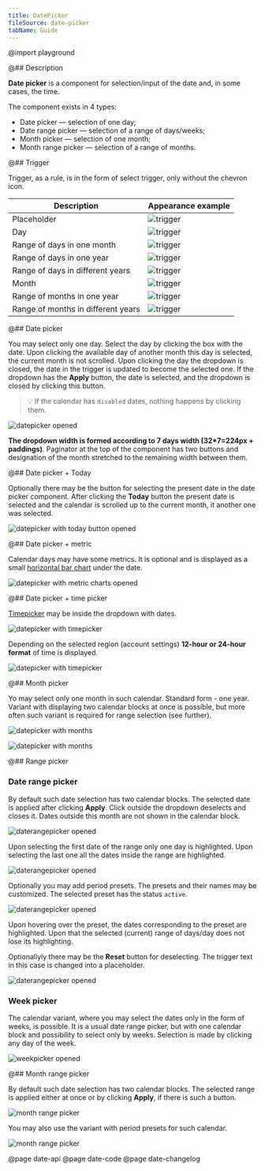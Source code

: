 ```yaml
---
title: DatePicker
fileSource: date-picker
tabName: Guide
---
```


@import playground

@## Description

**Date picker** is a component for selection/input of the date and, in some cases, the time.

The component exists in 4 types:

- Date picker — selection of one day;
- Date range picker — selection of a range of days/weeks;
- Month picker — selection of one month;
- Month range picker — selection of a range of months.

@## Trigger

Trigger, as a rule, is in the form of select trigger, only without the chevron icon.

| Description                        | Appearance example                    |
| ---------------------------------- | ------------------------------------- |
| Placeholder                        | ![trigger](static/placeholder.png)    |
| Day                                | ![trigger](static/date_trigger_1.png) |
| Range of days in one month         | ![trigger](static/date_trigger_2.png) |
| Range of days in one year          | ![trigger](static/date_trigger_3.png) |
| Range of days in different years   | ![trigger](static/date_trigger_4.png) |
| Month                              | ![trigger](static/date_trigger_5.png) |
| Range of months in one year        | ![trigger](static/date_trigger_6.png) |
| Range of months in different years | ![trigger](static/date_trigger_7.png) |

@## Date picker

You may select only one day. Select the day by clicking the box with the date. Upon clicking the available day of another month this day is selected, the current month is not scrolled. Upon clicking the day the dropdown is closed, the date in the trigger is updated to become the selected one. If the dropdown has the **Apply** button, the date is selected, and the dropdown is closed by clicking this button.

> 💡 If the calendar has `disabled` dates, nothing happens by clicking them.

![datepicker opened](static/timepicker_norma_opened.png)

**The dropdown width is formed according to 7 days width (32\*7=224px + paddings)**. Paginator at the top of the component has two buttons and designation of the month stretched to the remaining width between them.

@## Date picker + Today

Optionally there may be the button for selecting the present date in the date picker component. After clicking the **Today** button the present date is selected and the calendar is scrolled up to the current month, it another one was selected.

![datepicker with today button opened](static/timepicker_today_style.png)

@## Date picker + metric

Calendar days may have some metrics. It is optional and is displayed as a small [horizontal bar chart](/data-display/bar-chart/) under the date.

![datepicker with metric charts opened](static/timepicker_metric_normal.png)

@## Date picker + time picker

[Timepicker](/components/time-picker/) may be inside the dropdown with dates.

![datepicker with timepicker](static/datepicker_timepicker_normal.png)

Depending on the selected region (account settings) **12-hour or 24-hour format** of time is displayed.

![datepicker with timepicker](static/datepicker_timepicker_12h_24h.png)

@## Month picker

Yo may select only one month in such calendar. Standard form - one year. Variant with displaying two calendar blocks at once is possible, but more often such variant is required for range selection (see further).

![datepicker with months](static/monthpicker_normal_2sizes.png)

![datepicker with months](static/monthpicker_paddings_row.png)

@## Range picker

### Date range picker

By default such date selection has two calendar blocks. The selected date is applied after clicking **Apply**. Click outside the dropdown deselects and closes it. Dates outside this month are not shown in the calendar block.

![daterangepicker opened](static/daterangepicker_normal.png)

Upon selecting the first date of the range only one day is highlighted. Upon selecting the last one all the dates inside the range are highlighted.

![daterangepicker opened](static/daterangepicker_celdnar_grid_states.png)

Optionally you may add period presets. The presets and their names may be customized. The selected preset has the status `active`.

![daterangepicker opened](static/daterangepicker_custom_presets.png)

Upon hovering over the preset, the dates corresponding to the preset are highlighted. Upon that the selected (current) range of days/day does not lose its highlighting.

Optionallyly there may be the **Reset** button for deselecting. The trigger text in this case is changed into a placeholder.

![daterangepicker opened](static/daterangepicker_reset_buttons.png)

### Week picker

The calendar variant, where you may select the dates only in the form of weeks, is possible. It is a usual date range picker, but with one calendar block and possibility to select only by weeks. Selection is made by clicking any day of the week.

![weekpicker opened](static/weekpicker.png)

@## Month range picker

By default such date selection has two calendar blocks. The selected range is applied either at once or by clicking **Apply**, if there is such a button.

![month range picker](static/monthrangepicker_normal.png)

You may also use the variant with period presets for such calendar.

![month range picker](static/monthrangepicker_presets.png)

@page date-api
@page date-code
@page date-changelog
